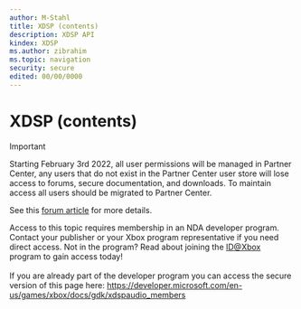 ```yaml
---
author: M-Stahl
title: XDSP (contents)
description: XDSP API
kindex: XDSP
ms.author: zibrahim
ms.topic: navigation
security: secure
edited: 00/00/0000
---
```


# XDSP (contents)
> [!IMPORTANT]
> Starting February 3rd 2022, all user permissions will be managed in Partner Center, any users that do not exist in the Partner Center user store will lose access to forums, secure documentation, and downloads. To maintain access all users should be migrated to Partner Center. <p></p>See this <a href="https://forums.xboxlive.com/articles/132187/breaking-change-user-access-for-forums-secure-docu.html">forum article</a> for more details.  

 Access to this topic requires membership in an NDA developer program. Contact your publisher or your Xbox program representative if you need direct access. Not in the program? Read about joining the <a href="https://www.xbox.com/Developers/id">ID@Xbox</a> program to gain access today!  <br/><br/>If you are already part of the developer program you can access the secure version of this page here: <a target="_blank" href="https://developer.microsoft.com/en-us/games/xbox/docs/gdk/xdspaudio_members">https://developer.microsoft.com/en-us/games/xbox/docs/gdk/xdspaudio_members</a>